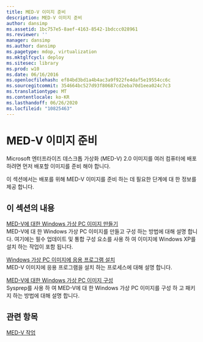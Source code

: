 ```yaml
---
title: MED-V 이미지 준비
description: MED-V 이미지 준비
author: dansimp
ms.assetid: 1bc757e5-8aef-4163-8542-1bdccc028961
ms.reviewer: ''
manager: dansimp
ms.author: dansimp
ms.pagetype: mdop, virtualization
ms.mktglfcycl: deploy
ms.sitesec: library
ms.prod: w10
ms.date: 06/16/2016
ms.openlocfilehash: ef84bd3bd1a4b4ac3a9f922fe4daf5e19554cc6c
ms.sourcegitcommit: 354664bc527d93f80687cd2eba70d1eea024c7c3
ms.translationtype: MT
ms.contentlocale: ko-KR
ms.lasthandoff: 06/26/2020
ms.locfileid: "10825463"
---
```

# MED-V 이미지 준비


Microsoft 엔터프라이즈 데스크톱 가상화 (MED-V) 2.0 이미지를 여러 컴퓨터에 배포 하려면 먼저 배포할 이미지를 준비 해야 합니다.

이 섹션에서는 배포를 위해 MED-V 이미지를 준비 하는 데 필요한 단계에 대 한 정보를 제공 합니다.

## 이 섹션의 내용


<a href="" id="creating-a-windows-virtual-pc-image-for-med-v"></a>[MED-V에 대한 Windows 가상 PC 이미지 만들기](creating-a-windows-virtual-pc-image-for-med-v.md)  
MED-V에 대 한 Windows 가상 PC 이미지를 만들고 구성 하는 방법에 대해 설명 합니다. 여기에는 필수 업데이트 및 통합 구성 요소를 사용 하 여 이미지에 Windows XP를 설치 하는 작업이 포함 됩니다.

<a href="" id="installing-applications-on-a-windows-virtual-pc-image"></a>[Windows 가상 PC 이미지에 응용 프로그램 설치](installing-applications-on-a-windows-virtual-pc-image.md)  
MED-V 이미지에 응용 프로그램을 설치 하는 프로세스에 대해 설명 합니다.

<a href="" id="configuring-a-windows-virtual-pc-image-for-med-v"></a>[MED-V에 대한 Windows 가상 PC 이미지 구성](configuring-a-windows-virtual-pc-image-for-med-v.md)  
Sysprep를 사용 하 여 MED-V에 대 한 Windows 가상 PC 이미지를 구성 하 고 패키지 하는 방법에 대해 설명 합니다.

## 관련 항목


[MED-V 작업](operations-for-med-v.md)

 

 





